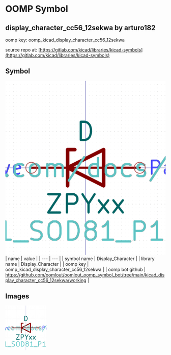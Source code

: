 # OOMP Symbol  
## display_character_cc56_12sekwa  by arturo182  
  
oomp key: oomp_kicad_display_character_cc56_12sekwa  
  
source repo at: [https://gitlab.com/kicad/libraries/kicad-symbols](https://gitlab.com/kicad/libraries/kicad-symbols)  
## Symbol  
  
[![working.png](working_600.png)](working.png)  
| name | value | 
| --- | --- | 
| symbol name | Display_Character | 
| library name | Display_Character | 
| oomp key | oomp_kicad_display_character_cc56_12sekwa | 
| oomp bot github | https://github.com/oomlout/oomlout_oomp_symbol_bot/tree/main/kicad_display_character_cc56_12sekwa/working | 
## Images  
  
[![working.png](working_140.png)](working.png)  
